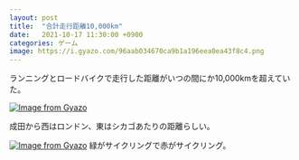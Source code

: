 ```yaml
---
layout: post
title:  "合計走行距離10,000km"
date:   2021-10-17 11:30:00 +0900
categories: ゲーム
image: https://i.gyazo.com/96aab034670ca9b1a196eea0ea43f8c4.png
---
```

ランニングとロードバイクで走行した距離がいつの間にか10,000kmを超えていた。


[![Image from Gyazo](https://i.gyazo.com/96aab034670ca9b1a196eea0ea43f8c4.png)](https://gyazo.com/96aab034670ca9b1a196eea0ea43f8c4)


成田から西はロンドン、東はシカゴあたりの距離らしい。

[![Image from Gyazo](https://i.gyazo.com/337c768f54138127ebafd2ca6930f44b.png)](https://gyazo.com/337c768f54138127ebafd2ca6930f44b)
緑がサイクリングで赤がサイクリング。
